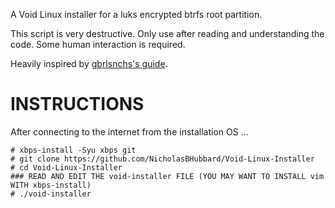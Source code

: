 A Void Linux installer for a luks encrypted btrfs root partition.

This script is very destructive. Only use after reading and understanding the code. Some human interaction is required.

Heavily inspired by [gbrlsnchs's guide](https://gist.github.com/gbrlsnchs/9c9dc55cd0beb26e141ee3ea59f26e21).

# INSTRUCTIONS

After connecting to the internet from the installation OS ...

```
# xbps-install -Syu xbps git
# git clone https://github.com/NicholasBHubbard/Void-Linux-Installer
# cd Void-Linux-Installer
### READ AND EDIT THE void-installer FILE (YOU MAY WANT TO INSTALL vim WITH xbps-install)
# ./void-installer
```
